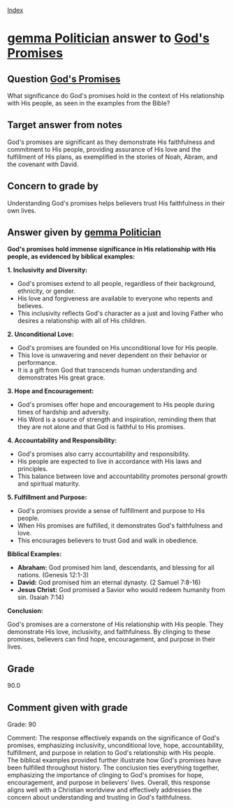 
[Index](../../index.md)
# [gemma Politician](../../answering_models/gemma_Politician.md) answer to [God's Promises](../../questions/God's_Promises.md)

## Question [God's Promises](../../questions/God's_Promises.md)
What significance do God's promises hold in the context of His relationship with His people, as seen in the examples from the Bible?

## Target answer from notes
God's promises are significant as they demonstrate His faithfulness and commitment to His people, providing assurance of His love and the fulfillment of His plans, as exemplified in the stories of Noah, Abram, and the covenant with David.

## Concern to grade by
Understanding God's promises helps believers trust His faithfulness in their own lives.

## Answer given by [gemma Politician](../../answering_models/gemma_Politician.md)
**God's promises hold immense significance in His relationship with His people, as evidenced by biblical examples:**

**1. Inclusivity and Diversity:**

* God's promises extend to all people, regardless of their background, ethnicity, or gender.
* His love and forgiveness are available to everyone who repents and believes.
* This inclusivity reflects God's character as a just and loving Father who desires a relationship with all of His children.

**2. Unconditional Love:**

* God's promises are founded on His unconditional love for His people.
* This love is unwavering and never dependent on their behavior or performance.
* It is a gift from God that transcends human understanding and demonstrates His great grace.

**3. Hope and Encouragement:**

* God's promises offer hope and encouragement to His people during times of hardship and adversity.
* His Word is a source of strength and inspiration, reminding them that they are not alone and that God is faithful to His promises.

**4. Accountability and Responsibility:**

* God's promises also carry accountability and responsibility.
* His people are expected to live in accordance with His laws and principles.
* This balance between love and accountability promotes personal growth and spiritual maturity.

**5. Fulfillment and Purpose:**

* God's promises provide a sense of fulfillment and purpose to His people.
* When His promises are fulfilled, it demonstrates God's faithfulness and love.
* This encourages believers to trust God and walk in obedience.

**Biblical Examples:**

* **Abraham:** God promised him land, descendants, and blessing for all nations. (Genesis 12:1-3)
* **David:** God promised him an eternal dynasty. (2 Samuel 7:8-16)
* **Jesus Christ:** God promised a Savior who would redeem humanity from sin. (Isaiah 7:14)

**Conclusion:**

God's promises are a cornerstone of His relationship with His people. They demonstrate His love, inclusivity, and faithfulness. By clinging to these promises, believers can find hope, encouragement, and purpose in their lives.

## Grade
90.0

## Comment given with grade
Grade: 90

Comment: The response effectively expands on the significance of God's promises, emphasizing inclusivity, unconditional love, hope, accountability, fulfillment, and purpose in relation to God's relationship with His people. The biblical examples provided further illustrate how God's promises have been fulfilled throughout history. The conclusion ties everything together, emphasizing the importance of clinging to God's promises for hope, encouragement, and purpose in believers' lives. Overall, this response aligns well with a Christian worldview and effectively addresses the concern about understanding and trusting in God's faithfulness.
